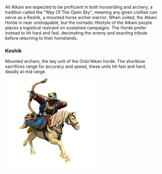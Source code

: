 All Atkani are expected to be proficient in both horseriding and archery, a tradition called the "Way Of The Open Sky", meaning any given civillian can serve as a Keshik, a mounted horse archer warrior. When united, the Atkani Horde is near unstoppable, but the nomadic lifestyle of the Atkani people places a logistical restraint on sustained campaigns. The Horde prefer instead to hit hard and fast, decimating the enemy and exacting tribute before returning to their homelands.

### Keshik
Mounted archers, the key unit of the Ordo'Atkan horde. The shortbow sacrifices range for accuracy and speed, these units hit fast and hard, deadly at mid range.

[![Keshik](../../_assets/mobs/Keshik.png)](https://www.heroforge.com/load_config%3D34000702/)
